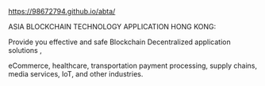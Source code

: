 https://98672794.github.io/abta/

ASIA BLOCKCHAIN TECHNOLOGY APPLICATION HONG KONG:

Provide you effective and safe Blockchain Decentralized application solutions ,

eCommerce, healthcare, transportation payment processing, supply chains, media services, IoT, and other industries.
